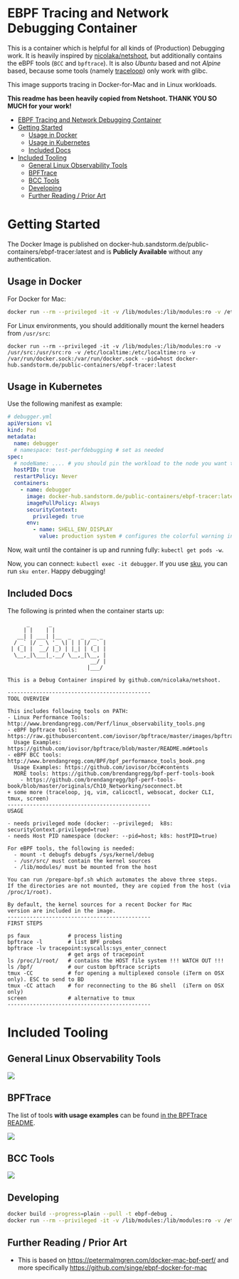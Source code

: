 # EBPF Tracing and Network Debugging Container

This is a container which is helpful for all kinds of (Production) Debugging work. It is heavily inspired by [nicolaka/netshoot](https://github.com/nicolaka/netshoot), but additionally contains the eBPF tools (`BCC` and `bpftrace`). It is also *Ubuntu* based and not *Alpine* based, because some tools (namely [traceloop](https://github.com/kinvolk/traceloop)) only work with glibc.

This image supports tracing in Docker-for-Mac and in Linux workloads.

**This readme has been heavily copied from Netshoot. THANK YOU SO MUCH for your work!**

<!-- TOC -->

- [EBPF Tracing and Network Debugging Container](#ebpf-tracing-and-network-debugging-container)
- [Getting Started](#getting-started)
    - [Usage in Docker](#usage-in-docker)
    - [Usage in Kubernetes](#usage-in-kubernetes)
    - [Included Docs](#included-docs)
- [Included Tooling](#included-tooling)
    - [General Linux Observability Tools](#general-linux-observability-tools)
    - [BPFTrace](#bpftrace)
    - [BCC Tools](#bcc-tools)
    - [Developing](#developing)
    - [Further Reading / Prior Art](#further-reading--prior-art)

<!-- /TOC -->

# Getting Started

The Docker Image is published on docker-hub.sandstorm.de/public-containers/ebpf-tracer:latest and is **Publicly Available** without any authentication.

## Usage in Docker


For Docker for Mac: 

```bash
docker run --rm --privileged -it -v /lib/modules:/lib/modules:ro -v /etc/localtime:/etc/localtime:ro -v /var/run/docker.sock:/var/run/docker.sock --pid=host docker-hub.sandstorm.de/public-containers/ebpf-tracer:latest
```

For Linux environments, you should additionally mount the kernel headers from `/usr/src`:

```
docker run --rm --privileged -it -v /lib/modules:/lib/modules:ro -v /usr/src:/usr/src:ro -v /etc/localtime:/etc/localtime:ro -v /var/run/docker.sock:/var/run/docker.sock --pid=host docker-hub.sandstorm.de/public-containers/ebpf-tracer:latest
```

## Usage in Kubernetes

Use the following manifest as example:

```yaml
# debugger.yml
apiVersion: v1
kind: Pod
metadata:
  name: debugger
  # namespace: test-perfdebugging # set as needed
spec:
  # nodeName: .... # you should pin the workload to the node you want to debug.
  hostPID: true
  restartPolicy: Never
  containers:
    - name: debugger
      image: docker-hub.sandstorm.de/public-containers/ebpf-tracer:latest
      imagePullPolicy: Always
      securityContext:
        privileged: true
      env:
        - name: SHELL_ENV_DISPLAY
          value: production system # configures the colorful warning in the bash, see bash.colorprompt.sh
```

Now, wait until the container is up and running fully: `kubectl get pods -w`.

Now, you can connect: `kubectl exec -it debugger`. If you use [sku](https://sandstorm.github.io/sku/), you
can run `sku enter`. Happy debugging!


## Included Docs

The following is printed when the container starts up:

```
      _      _                 
     | |    | |                
   __| | ___| |__  _   _  __ _ 
  / _` |/ _ \ '_ \| | | |/ _` |
 | (_| |  __/ |_) | |_| | (_| |
  \__,_|\___|_.__/ \__,_|\__, |
                          __/ |
                         |___/ 

This is a Debug Container inspired by github.com/nicolaka/netshoot.

---------------------------------------------
TOOL OVERVIEW

This includes following tools on PATH:
- Linux Performance Tools: http://www.brendangregg.com/Perf/linux_observability_tools.png
- eBPF bpftrace tools: https://raw.githubusercontent.com/iovisor/bpftrace/master/images/bpftrace_probes_2018.png
  Usage Examples: https://github.com/iovisor/bpftrace/blob/master/README.md#tools
- eBPF BCC tools: http://www.brendangregg.com/BPF/bpf_performance_tools_book.png
  Usage Examples: https://github.com/iovisor/bcc#contents
  MORE tools: https://github.com/brendangregg/bpf-perf-tools-book
    - https://github.com/brendangregg/bpf-perf-tools-book/blob/master/originals/Ch10_Networking/soconnect.bt
+ some more (traceloop, jq, vim, calicoctl, websocat, docker CLI, tmux, screen)
---------------------------------------------
USAGE

- needs privileged mode (docker: --privileged;  k8s: securityContext.privileged=true)
- needs Host PID namespace (docker: --pid=host; k8s: hostPID=true)

For eBPF tools, the following is needed:
  - mount -t debugfs debugfs /sys/kernel/debug
  - /usr/src/ must contain the kernel sources
  - /lib/modules/ must be mounted from the host

You can run /prepare-bpf.sh which automates the above three steps.
If the directories are not mounted, they are copied from the host (via /proc/1/root).

By default, the kernel sources for a recent Docker for Mac
version are included in the image.
---------------------------------------------
FIRST STEPS

ps faux            # process listing
bpftrace -l        # list BPF probes
bpftrace -lv tracepoint:syscalls:sys_enter_connect
                   # get args of tracepoint
ls /proc/1/root/   # contains the HOST file system !!! WATCH OUT !!!
ls /bpf/           # our custom bpftrace scripts
tmux -CC           # for opening a multiplexed console (iTerm on OSX only). ESC to send to BD
tmux -CC attach    # for reconnecting to the BG shell  (iTerm on OSX only)
screen             # alternative to tmux
---------------------------------------------
```

# Included Tooling

## General Linux Observability Tools

![](http://www.brendangregg.com/Perf/linux_observability_tools.png)

## BPFTrace

The list of tools **with usage examples** can be found [in the BPFTrace README](https://github.com/iovisor/bpftrace/blob/master/README.md#tools).

![](https://raw.githubusercontent.com/iovisor/bpftrace/master/images/bpftrace_probes_2018.png)

## BCC Tools

![](http://www.brendangregg.com/BPF/bpf_performance_tools_book.png)

## Developing

```bash
docker build --progress=plain --pull -t ebpf-debug .
docker run --rm --privileged -it -v /lib/modules:/lib/modules:ro -v /etc/localtime:/etc/localtime:ro -v /var/run/docker.sock:/var/run/docker.sock: --pid=host ebpf-debug
```

## Further Reading / Prior Art

- This is based on https://petermalmgren.com/docker-mac-bpf-perf/ and more specifically https://github.com/singe/ebpf-docker-for-mac
